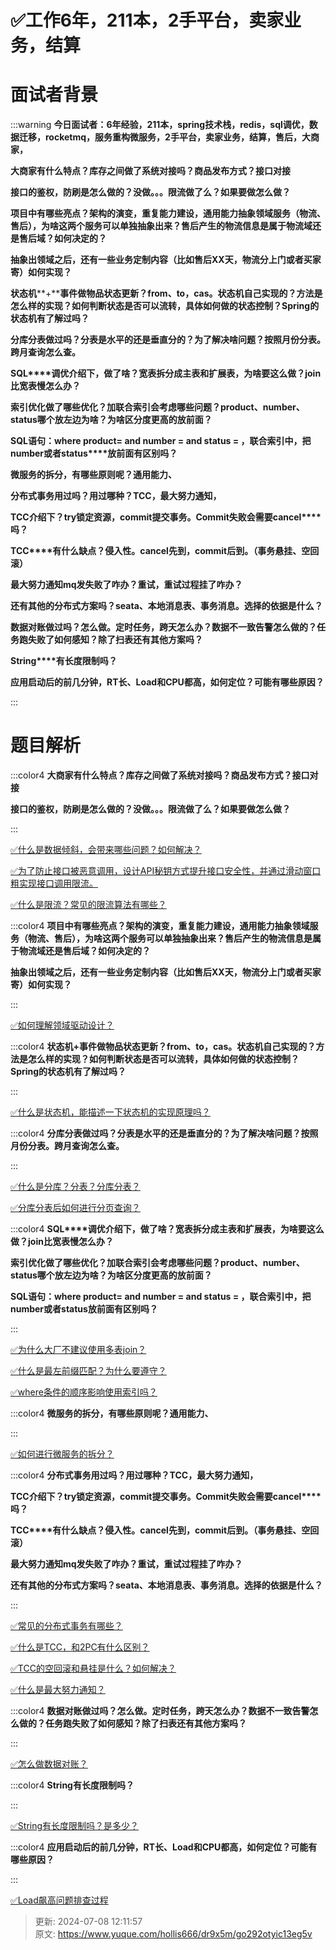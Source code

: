 # ✅工作6年，211本，2手平台，卖家业务，结算

# 面试者背景


:::warning
**今日面试者：****6****年经验，****211****本，****spring****技术栈，****redis****，****sql****调优，数据迁移，****rocketmq****，服务重构微服务，****2****手平台，卖家业务，结算，售后，大商家，**

**大商家有什么特点？库存之间做了系统对接吗？商品发布方式？接口对接**

**接口的鉴权，防刷是怎么做的？没做。。。限流做了么？如果要做怎么做？**

**项目中有哪些亮点？架构的演变，重复能力建设，通用能力抽象领域服务（物流、售后），为啥这两个服务可以单独抽象出来？售后产生的物流信息是属于物流域还是售后域？如何决定的？**

**抽象出领域之后，还有一些业务定制内容（比如售后****XX****天，物流分上门或者买家寄）如何实现？**

**状态机****+****事件做物品状态更新？****from****、****to****，****cas****。状态机自己实现的？方法是怎么样的实现？如何判断状态是否可以流转，具体如何做的状态控制？****Spring****的状态机有了解过吗？**

**分库分表做过吗？分表是水平的还是垂直分的？为了解决啥问题？按照月份分表。跨月查询怎么查。**

**SQL****调优介绍下，做了啥？宽表拆分成主表和扩展表，为啥要这么做？****join****比宽表慢怎么办？**

**索引优化做了哪些优化？加联合索引会考虑哪些问题？****product****、****number****、****status****哪个放左边为啥？为啥区分度更高的放前面？**

**SQL****语句：****where product= and number = and status = ****，联合索引中，把****number****或者****status****放前面有区别吗？**

**微服务的拆分，有哪些原则呢？通用能力、**

**分布式事务用过吗？用过哪种？****TCC****，最大努力通知，**

**TCC****介绍下？****try****锁定资源，****commit****提交事务。****Commit****失败会需要****cancel****吗？**

**TCC****有什么缺点？侵入性。****cancel****先到，****commit****后到。（事务悬挂、空回滚）**

**最大努力通知****mq****发失败了咋办？重试，重试过程挂了咋办？**

**还有其他的分布式方案吗？****seata****、本地消息表、事务消息。选择的依据是什么？**

**数据对账做过吗？怎么做。定时任务，跨天怎么办？数据不一致告警怎么做的？任务跑失败了如何感知？除了扫表还有其他方案吗？**

**String****有长度限制吗？**

**应用启动后的前几分钟，RT长、Load和CPU都高，如何定位？可能有哪些原因？**

:::

# 题目解析


:::color4
**大商家有什么特点？库存之间做了系统对接吗？商品发布方式？接口对接**

**接口的鉴权，防刷是怎么做的？没做。。。限流做了么？如果要做怎么做？**

:::



[✅什么是数据倾斜，会带来哪些问题？如何解决？](https://www.yuque.com/hollis666/dr9x5m/fue0vmwupk5zps37)



[✅为了防止接口被恶意调用，设计API秘钥方式提升接口安全性，并通过滑动窗口粗实现接口调用限流。](https://www.yuque.com/hollis666/dr9x5m/nvfqzrus72dsztd0)



[✅什么是限流？常见的限流算法有哪些？](https://www.yuque.com/hollis666/dr9x5m/aw1zho)



:::color4
**项目中有哪些亮点？架构的演变，重复能力建设，通用能力抽象领域服务（物流、售后），为啥这两个服务可以单独抽象出来？售后产生的物流信息是属于物流域还是售后域？如何决定的？**

**抽象出领域之后，还有一些业务定制内容（比如售后XX天，物流分上门或者买家寄）如何实现？**

:::



[✅如何理解领域驱动设计？](https://www.yuque.com/hollis666/dr9x5m/va4c30q96o2uy3f3)





:::color4
**状态机+事件做物品状态更新？from、to，cas。状态机自己实现的？方法是怎么样的实现？如何判断状态是否可以流转，具体如何做的状态控制？Spring的状态机有了解过吗？**

:::



[✅什么是状态机，能描述一下状态机的实现原理吗？](https://www.yuque.com/hollis666/dr9x5m/cg7ymuivx7lyubcb)



:::color4
**分库分表做过吗？分表是水平的还是垂直分的？为了解决啥问题？按照月份分表。跨月查询怎么查。**

:::



[✅什么是分库？分表？分库分表？](https://www.yuque.com/hollis666/dr9x5m/wpus0g)



[✅分库分表后如何进行分页查询？](https://www.yuque.com/hollis666/dr9x5m/znu3byuscn503ags)



:::color4
**SQL****调优介绍下，做了啥？宽表拆分成主表和扩展表，为啥要这么做？****join****比宽表慢怎么办？**

**索引优化做了哪些优化？加联合索引会考虑哪些问题？****product****、****number****、****status****哪个放左边为啥？为啥区分度更高的放前面？**

**SQL语句：where product= and number = and status = ，联合索引中，把number或者status放前面有区别吗？**

:::



[✅为什么大厂不建议使用多表join？](https://www.yuque.com/hollis666/dr9x5m/qt4krg)



[✅什么是最左前缀匹配？为什么要遵守？](https://www.yuque.com/hollis666/dr9x5m/cc9mglopp4nigg59)



[✅where条件的顺序影响使用索引吗？](https://www.yuque.com/hollis666/dr9x5m/nwm3ry85o8l0gega)





:::color4
**微服务的拆分，有哪些原则呢？通用能力、**

:::





[✅如何进行微服务的拆分？](https://www.yuque.com/hollis666/dr9x5m/cts189q73h1ngk83)



:::color4
**分布式事务用过吗？用过哪种？****TCC****，最大努力通知，**

**TCC****介绍下？****try****锁定资源，****commit****提交事务。****Commit****失败会需要****cancel****吗？**

**TCC****有什么缺点？侵入性。****cancel****先到，****commit****后到。（事务悬挂、空回滚）**

**最大努力通知****mq****发失败了咋办？重试，重试过程挂了咋办？**

**还有其他的分布式方案吗？seata、本地消息表、事务消息。选择的依据是什么？**

:::



[✅常见的分布式事务有哪些？](https://www.yuque.com/hollis666/dr9x5m/yr0lu6)



[✅什么是TCC，和2PC有什么区别？](https://www.yuque.com/hollis666/dr9x5m/xhvbak3ouy6xqiml)



[✅TCC的空回滚和悬挂是什么？如何解决？](https://www.yuque.com/hollis666/dr9x5m/cu01a1g1xxn2v52u)



[✅什么是最大努力通知？](https://www.yuque.com/hollis666/dr9x5m/akhq6shbaqc61s5n)





:::color4
**数据对账做过吗？怎么做。定时任务，跨天怎么办？数据不一致告警怎么做的？任务跑失败了如何感知？除了扫表还有其他方案吗？**

:::



[✅怎么做数据对账？](https://www.yuque.com/hollis666/dr9x5m/vh0msbr3qrqzfrfm)



:::color4
**String有长度限制吗？**

:::



[✅String有长度限制吗？是多少？](https://www.yuque.com/hollis666/dr9x5m/pr39b854mv6ftvr4)



:::color4
**应用启动后的前几分钟，RT长、Load和CPU都高，如何定位？可能有哪些原因？**

:::



[✅Load飙高问题排查过程](https://www.yuque.com/hollis666/dr9x5m/uq7bul)





> 更新: 2024-07-08 12:11:57  
> 原文: <https://www.yuque.com/hollis666/dr9x5m/go292otyic13eg5v>
